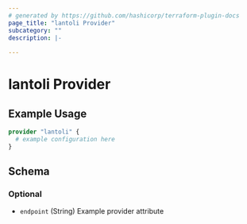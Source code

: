 ```yaml
---
# generated by https://github.com/hashicorp/terraform-plugin-docs
page_title: "lantoli Provider"
subcategory: ""
description: |-
  
---
```


# lantoli Provider



## Example Usage

```terraform
provider "lantoli" {
  # example configuration here
}
```

<!-- schema generated by tfplugindocs -->
## Schema

### Optional

- `endpoint` (String) Example provider attribute
